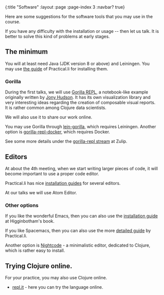 {:title "Software"
 :layout :page
 :page-index 3
 :navbar? true}

Here are some suggestions for the software tools that you may use in the course.

If you have any difficulty with the installation or usage -- then let us talk. It is better to solve this kind of problems at early stages.

## The minimum
You will at least need Java (JDK version 8 or above) and Leiningen. You may use [the guide](https://practicalli.github.io/clojure/development-tools/) of Practical.li for installing them.

### Gorilla
During the first talks, we will use [Gorilla REPL](http://gorilla-repl.org/), a notebook-like example originally written by [Jony Hudson](http://j-star.org/). It has its own visualization library and very interesting ideas regarding the creation of composable visual reports. It is rather common among Clojure data scientists.

We will also use it to share our work online.

You may use Gorilla through [lein-gorilla](https://github.com/JonyEpsilon/lein-gorilla), which requires Leiningen. Another option is [gorilla-repl-docker](https://github.com/lcir/gorilla-repl-docker), which requires Docker.

See some more details under the [gorilla-repl stream](https://clojurians.zulipchat.com/#narrow/stream/173759-gorilla-repl) at Zulip.

## Editors
At about the 4th meeting, when we start writing larger pieces of code, it will become important to use a proper code editor.

Practical.li has nice [installation guides](https://practicalli.github.io/clojure/development-tools/install-guides/) for several editors.

At our talks we will use Atom Editor.

### Other options

If you like the wonderful Emacs, then you can also use the [installation guide](https://www.braveclojure.com/basic-emacs/) at Higginbotham's book.

If you like Spacemacs, then you can also use the more [detailed guide](https://practicalli.github.io/spacemacs/) by Practical.li.

Another option is [Nightcode](https://sekao.net/nightcode/) - a minimalistic editor, dedicated to Clojure, which is rather easy to install.

## Trying Clojure online.

 For your practice, you may also use Clojure online.
 - [repl.it](https://repl.it/languages/clojure) - here you can try the language online.

